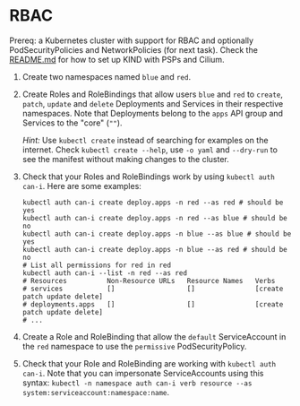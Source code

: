 # RBAC

Prereq: a Kubernetes cluster with support for RBAC and optionally PodSecurityPolicies and NetworkPolicies (for next task).
Check the [README.md](../../README.md) for how to set up KIND with PSPs and Cilium.

1. Create two namespaces named `blue` and `red`.
2. Create Roles and RoleBindings that allow users `blue` and `red` to `create`, `patch`, `update` and `delete` Deployments and Services in their respective namespaces.
   Note that Deployments belong to the `apps` API group and Services to the "core" (`""`).

   *Hint:* Use `kubectl create` instead of searching for examples on the internet.
   Check `kubectl create --help`, use `-o yaml` and `--dry-run` to see the manifest without making changes to the cluster.
3. Check that your Roles and RoleBindings work by using `kubectl auth can-i`.
   Here are some examples:

   ```shell
   kubectl auth can-i create deploy.apps -n red --as red # should be yes
   kubectl auth can-i create deploy.apps -n red --as blue # should be no
   kubectl auth can-i create deploy.apps -n blue --as blue # should be yes
   kubectl auth can-i create deploy.apps -n blue --as red # should be no
   # List all permissions for red in red
   kubectl auth can-i --list -n red --as red
   # Resources          Non-Resource URLs   Resource Names   Verbs
   # services           []                  []               [create patch update delete]
   # deployments.apps   []                  []               [create patch update delete]
   # ...
   ```
4. Create a Role and RoleBinding that allow the `default` ServiceAccount in the `red` namespace to use the `permissive` PodSecurityPolicy.
5. Check that your Role and RoleBinding are working with `kubectl auth can-i`.
   Note that you can impersonate ServiceAccounts using this syntax: `kubectl -n namespace auth can-i verb resource --as system:serviceaccount:namespace:name`.
